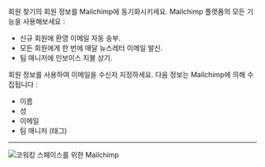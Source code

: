 회원 찾기의 회원 정보를 Mailchimp에 동기화시키세요. Mailchimp 플랫폼의 모든 기능을 사용해보세요 :

- 신규 회원에 환영 이메일 자동 송부.
- 모든 회원에게 한 번에 매달 뉴스레터 이메일 발신.
- 팀 매니저에 인보이스 지불 상기.

회원 정보를 사용하여 이메일을 수신자 지정하세요. 다음 정보는 Mailchimp에 의해 수집됩니다 :

- 이름
- 성
- 이메일
- 팀 매니저 (태그)

---

![코워킹 스페이스를 위한 Mailchimp](https://d7ccq1i35b0cj.cloudfront.net/andcards-integrations-mailchimp-light-en-1920-1200.png)
